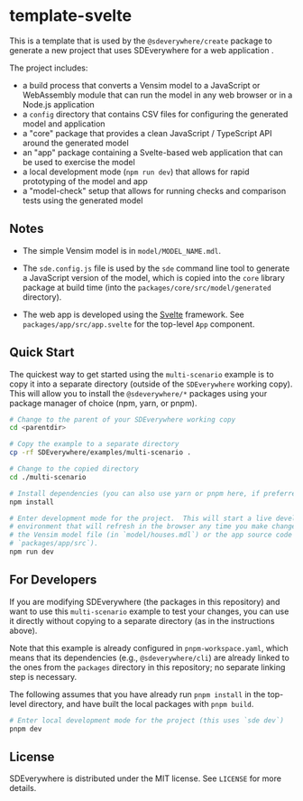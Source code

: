 # template-svelte

This is a template that is used by the `@sdeverywhere/create` package to generate a
new project that uses SDEverywhere for a web application .

The project includes:

- a build process that converts a Vensim model to a JavaScript or WebAssembly
  module that can run the model in any web browser or in a Node.js application
- a `config` directory that contains CSV files for configuring the generated
  model and application
- a "core" package that provides a clean JavaScript / TypeScript API around the
  generated model
- an "app" package containing a Svelte-based web application that can be used
  to exercise the model
- a local development mode (`npm run dev`) that allows for rapid prototyping
  of the model and app
- a "model-check" setup that allows for running checks and comparison tests using
  the generated model

## Notes

- The simple Vensim model is in `model/MODEL_NAME.mdl`.

- The `sde.config.js` file is used by the `sde` command line tool to generate
  a JavaScript version of the model, which is copied into the `core` library
  package at build time (into the `packages/core/src/model/generated` directory).

- The web app is developed using the [Svelte](https://svelte.dev/) framework.
  See `packages/app/src/app.svelte` for the top-level `App` component.

## Quick Start

The quickest way to get started using the `multi-scenario` example is to copy
it into a separate directory (outside of the `SDEverywhere` working copy).
This will allow you to install the `@sdeverywhere/*` packages using your
package manager of choice (npm, yarn, or pnpm).

```sh
# Change to the parent of your SDEverywhere working copy
cd <parentdir>

# Copy the example to a separate directory
cp -rf SDEverywhere/examples/multi-scenario .

# Change to the copied directory
cd ./multi-scenario

# Install dependencies (you can also use yarn or pnpm here, if preferred)
npm install

# Enter development mode for the project.  This will start a live development
# environment that will refresh in the browser any time you make changes to
# the Vensim model file (in `model/houses.mdl`) or the app source code (in
# `packages/app/src`).
npm run dev
```

## For Developers

If you are modifying SDEverywhere (the packages in this repository) and want
to use this `multi-scenario` example to test your changes, you can use it directly
without copying to a separate directory (as in the instructions above).

Note that this example is already configured in `pnpm-workspace.yaml`, which
means that its dependencies (e.g., `@sdeverywhere/cli`) are already linked to
the ones from the `packages` directory in this repository; no separate linking
step is necessary.

The following assumes that you have already run `pnpm install` in the top-level
directory, and have built the local packages with `pnpm build`.

```sh
# Enter local development mode for the project (this uses `sde dev`)
pnpm dev
```

## License

SDEverywhere is distributed under the MIT license. See `LICENSE` for more details.
